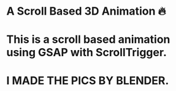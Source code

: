 # A Scroll Based 3D Animation 🔥

# This is a scroll based animation using GSAP with ScrollTrigger.

# I MADE THE PICS BY BLENDER.

